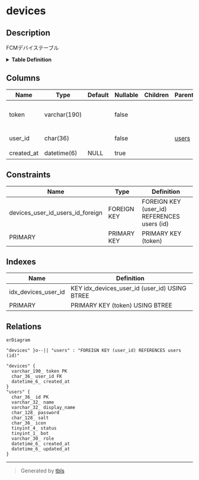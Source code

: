 # devices

## Description

FCMデバイステーブル

<details>
<summary><strong>Table Definition</strong></summary>

```sql
CREATE TABLE `devices` (
  `token` varchar(190) NOT NULL,
  `user_id` char(36) NOT NULL,
  `created_at` datetime(6) DEFAULT NULL,
  PRIMARY KEY (`token`),
  KEY `idx_devices_user_id` (`user_id`),
  CONSTRAINT `devices_user_id_users_id_foreign` FOREIGN KEY (`user_id`) REFERENCES `users` (`id`) ON DELETE CASCADE ON UPDATE CASCADE
) ENGINE=InnoDB DEFAULT CHARSET=utf8mb4
```

</details>

## Columns

| Name | Type | Default | Nullable | Children | Parents | Comment |
| ---- | ---- | ------- | -------- | -------- | ------- | ------- |
| token | varchar(190) |  | false |  |  | FCMデバイストークン |
| user_id | char(36) |  | false |  | [users](users.md) | ユーザーUUID |
| created_at | datetime(6) | NULL | true |  |  | 作成日時 |

## Constraints

| Name | Type | Definition |
| ---- | ---- | ---------- |
| devices_user_id_users_id_foreign | FOREIGN KEY | FOREIGN KEY (user_id) REFERENCES users (id) |
| PRIMARY | PRIMARY KEY | PRIMARY KEY (token) |

## Indexes

| Name | Definition |
| ---- | ---------- |
| idx_devices_user_id | KEY idx_devices_user_id (user_id) USING BTREE |
| PRIMARY | PRIMARY KEY (token) USING BTREE |

## Relations

```mermaid
erDiagram

"devices" }o--|| "users" : "FOREIGN KEY (user_id) REFERENCES users (id)"

"devices" {
  varchar_190_ token PK
  char_36_ user_id FK
  datetime_6_ created_at
}
"users" {
  char_36_ id PK
  varchar_32_ name
  varchar_32_ display_name
  char_128_ password
  char_128_ salt
  char_36_ icon
  tinyint_4_ status
  tinyint_1_ bot
  varchar_30_ role
  datetime_6_ created_at
  datetime_6_ updated_at
}
```

---

> Generated by [tbls](https://github.com/k1LoW/tbls)
